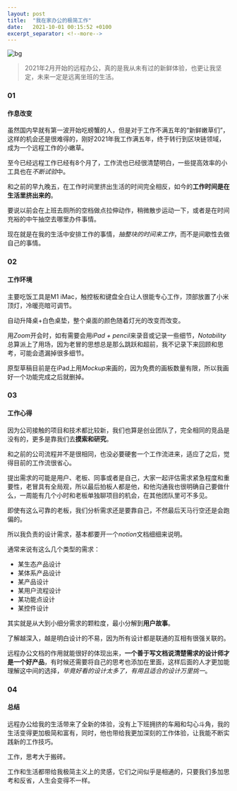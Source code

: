 ```yaml
---
layout: post
title:  "我在家办公的极简工作"
date:   2021-10-01 00:15:52 +0100
excerpt_separator: <!--more-->
---
```

![bg](https://blog.dosth.cool/assets/img/6.png)

<!--more-->

> 2021年2月开始的远程办公，真的是我从未有过的新鲜体验，也更让我坚定，未来一定是远离坐班的生活。

### 01

#### 作息改变

虽然国内早就有第一波开始吃螃蟹的人，但是对于工作不满五年的“新鲜嫩草们”，这样的机会还是很难得的，刚好2021年我工作满五年，终于转行到区块链领域，成为一个远程工作的小嫩草。

至今已经远程工作已经有8个月了，工作流也已经很清楚明白，一些提高效率的小工具也在*不断试验*中。

和之前的早九晚五，在工作时间里挤出生活的时间完全相反，如今的**工作时间是在生活里挤出来的**。

要说以前会在上班去厕所的空档做点拉伸动作，稍微散步运动一下，或者是在时间充裕的中午抽空去哪里办件事情。

现在就是在我的生活中安排工作的事情，*抽整块的时间来工作*，而不是间歇性去做自己的事情。

### 02

#### 工作环境

主要吃饭工具是M1 iMac，触控板和键盘全白让人很能专心工作，顶部放置了小米顶灯，冷暖亮暗可调节。

自动升降桌+白色桌垫，整个桌面的颜色随着灯光的改变而改变。

用*Zoom*开会时，如有需要会用*iPad + pencil*来录音或记录一些细节，*Notability* 总算派上了用场，因为老冒的思想总是那么跳跃和超前，我不记录下来回顾和思考，可能会遗漏掉很多细节。

原型草稿目前是在iPad上用*Mockup*来画的，因为免费的画板数量有限，所以我画好一个功能完成之后就删掉。

### 03

#### 工作心得

因为公司接触的项目和技术都比较新，我们也算是创业团队了，完全相同的竞品是没有的，更多是靠我们去**摸索和研究**。

和之前的公司流程并不是很相同，也没必要硬套一个工作流进来，适应了之后，觉得目前的工作流很省心。

提出需求的可能是用户、老板、同事或者是自己，大家一起评估需求紧急程度和重要性，老冒具有全局观，所以最后拍板人都是他，和他沟通我也很明确自己要做什么，一周能有几个小时和老板单独聊项目的机会，在其他团队里可不多见。

即使有这么可靠的老板，我们分析需求还是要靠自己，不然最后天马行空还是会跑偏的。

所以我负责的设计需求，基本都要开一个*notion*文档细细来说明。

通常来说有这么几个类型的需求：

- 某生态产品设计
- 某体系产品设计
- 某产品设计
- 某用户流程设计
- 某功能点设计
- 某控件设计

其实就是从大到小细分需求的颗粒度，最小分解到**用户故事**。

了解越深入，越是明白设计的不易，因为所有设计都是联通的互相有很强关联的。

远程办公文档的作用就能很好的体现出来，**一个善于写文档说清楚需求的设计师才是一个好产品**，有时候还需要将自己的思考也添加在里面，这样后面的人才更加能理解这中间的选择，*毕竟好看的设计太多了，有用且适合的设计万里挑一*。

### 04

#### 总结

远程办公给我的生活带来了全新的体验，没有上下班拥挤的车厢和勾心斗角，我的生活变得更加极简和富有，同时，他也带给我更加深刻的工作体验，让我能不断实践新的工作技巧。

工作，思考大于搬砖。

工作和生活都带给我极简主义上的灵感，它们之间似乎是相通的，只要我们多加思考和反省，人生会变得不一样。